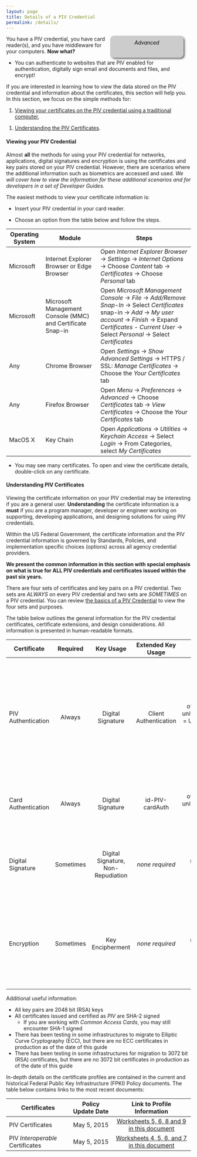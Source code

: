 ```yaml
---
layout: page
title: Details of a PIV Credential
permalink: /details/
---
```

<div style="float:right; padding:10px; margin-right:20px; border-radius:10px; width:180px; height:40px; box-shadow:3px 3px 5px 0px; text-align:center; background-color:#CCC; color:#666666">
<div style="color:#000000">
<em>Advanced</em>
</div>
</div>

You have a PIV credential, you have card reader(s), and you have middleware for your computers. **Now what?**

* You can authenticate to websites that are PIV enabled for authentication, digitally sign email and documents and files, and encrypt!

If you are interested in learning how to view the data stored on the PIV credential and information about the certificates, this section will help you.  In this section, we focus on the simple methods for:  

1.  [Viewing your certificates on the PIV credential using a traditional computer](#viewing-your-piv-credential),  
<!-- TODO 1.  [Exporting PIV certificates to use in troubleshooting](#exporting-piv-certificates),    -->
1.  [Understanding the PIV Certificates](#understanding-piv-certificates-and-examples).    


#### Viewing your PIV Credential  
Almost **all** the methods for using your PIV credential for networks, applications, digital signatures and encryption is using the certificates and key pairs stored on your PIV credential. However, there are scenarios where the additional information such as biometrics are accessed and used. _We will cover how to view the information for these additional scenarios and for developers in a set of Developer Guides._  

The easiest methods to view your certificate information is:

* Insert your PIV credential in your card reader.

* Choose an option from the table below and follow the steps.

| Operating System     | Module   | Steps |
| -------------             |----|----|
| Microsoft   | Internet Explorer Browser or Edge Browser  | Open _Internet Explorer Browser_ -> _Settings_ -> _Internet Options_ -> Choose _Content_ tab -> _Certificates_ -> Choose _Personal_ tab   |
| Microsoft       | Microsoft Management Console (MMC) and Certificate Snap-in  |  Open _Microsoft Management Console_ -> _File_ -> _Add/Remove Snap-In_ -> Select _Certificates_ snap-in -> _Add_ -> _My user account_ -> _Finish_ -> Expand _Certificates - Current User_ -> Select _Personal_ -> Select _Certificates_   |
| Any   | Chrome Browser  | Open _Settings_ -> _Show Advanced Settings_ -> HTTPS / SSL: _Manage Certificates_ -> Choose the _Your Certificates_ tab  |
| Any   | Firefox Browser  | Open _Menu_ -> _Preferences_ -> _Advanced_ -> Choose _Certificates_ tab -> _View Certificates_ -> Choose the _Your Certificates_ tab|
| MacOS X   | Key Chain  | Open _Applications_ -> _Utilities_ -> _Keychain Access_ -> Select _Login_ -> From Categories, select _My Certificates_  |

* You may see many certificates.  To open and view the certificate details, double-click on any certificate.

<!-- TODO
#### Exporting PIV Certificates
We won't always be using graphical user interfaces to view the PIV credential certificates.  Throughout the guides, examples are provided of code, tools and common _command line_ options for viewing and troubleshooting configurations.  The examples may use files representing the _public_ certificate(s).    

Don't worry - the public certificates are _public_.  The private keys are still stored safely on your PIV credential and can't be exported.   -->


#### Understanding PIV Certificates
Viewing the certificate information on your PIV credential may be interesting if you are a general user.  **Understanding** the certificate information is a **must** if you are a program manager, developer or engineer working on supporting, developing applications, and designing solutions for using PIV credentials.

Within the US Federal Government, the certificate information and the PIV credential information is governed by Standards, Policies, and implementation specific choices (options) across all agency credential providers.     

**We present the common information in this section with special emphasis on what is true for ALL PIV credentials and certificates issued within the past six years.**  

There are four sets of certificates and key pairs on a PIV credential.  Two sets are *ALWAYS* on every PIV credential and two sets are *SOMETIMES* on a PIV credential.  You can review [the basics of a PIV Credential](../elements/) to view the four sets and purposes.  

The table below outlines the general information for the PIV credential certificates, certificate extensions, and design considerations.  All information is presented in human-readable formats.    

| Certificate              | Required  | Key Usage  |  Extended Key Usage  | Subject Alternative Name | Considerations |
| -------------            |:----:      |:----:               |:----:               |:----:|  ----|
| PIV Authentication       |Always      | Digital Signature            | Client Authentication           | otherName = FASC-N; uniformResourceIdentifier = UUID; Principal Name = _prefix_@_suffix_  | Principal Name values are **not** required by Policy to be present in all Subject Alternative Name extensions.  The UUID value is only required to be present for certificates issued on October 15, 2015 or later.  |
| Card Authentication      |Always      | Digital Signature            | id-PIV-cardAuth            |  otherName = FASC-N; uniformResourceIdentifier = UUID|   The UUID value is only required to be present for certificates issued on October 15, 2015 or later. |
| Digital Signature        |Sometimes      | Digital Signature, Non-Repudiation            | _none required_            |  rfc822name = email address | Email address is **not** required by Policy. Email address may be multi-valued attributes and include email aliases. |
| Encryption               |Sometimes      | Key Encipherment            | _none required_            |  rfc822name = email address |  Email address is **not** required by Policy. Multiple encryption certificates may be available representing the historical encryption key pairs available. |

Additional useful information:

*  All key pairs are 2048 bit (RSA) keys  
*  All certificates issued and certified as _PIV_ are SHA-2 signed  
   *  If you are working with _Common Access Cards_, you may still encounter SHA-1 signed  
*  There has been testing in some infrastructures to migrate to Elliptic Curve Cryptography (ECC), but there are no ECC certificates in production as of the date of this guide  
*  There has been testing in some infrastructures for migration to 3072 bit (RSA) certificates, but there are no 3072 bit certificates in production as of the date of this guide  

In-depth details on the certificate profiles are contained in the current and historical Federal Public Key Infrastructure (FPKI) Policy documents.  The table below contains links to the most recent documents:

| Certificates    | Policy Update Date  | Link to Profile Information|
| -------------            |:----:               |:----:|
| PIV Certificates           | May 5, 2015             | [Worksheets 5, 6, 8 and 9 in this document](https://www.idmanagement.gov/IDM/servlet/fileField?entityId=ka0t0000000TNP2AAO&field=File__Body__s)|
| PIV _Interoperable_ Certificates           | May 5, 2015             | [Worksheets 4, 5, 6, and 7 in this document](https://www.idmanagement.gov/IDM/servlet/fileField?entityId=ka0t0000000TN9YAAW&field=File__Body__s)|
